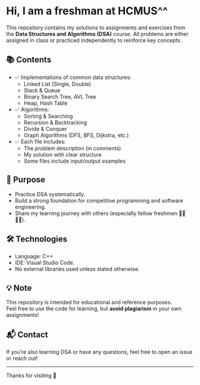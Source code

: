# Hi, I am a freshman at HCMUS^^

This repository contains my solutions to assignments and exercises from the **Data Structures and Algorithms (DSA)** course. 
All problems are either assigned in class or practiced independently to reinforce key concepts.

## 📚 Contents

- ✅ Implementations of common data structures:
  - Linked List (Single, Double)
  - Stack & Queue
  - Binary Search Tree, AVL Tree
  - Heap, Hash Table
- ✅ Algorithms:
  - Sorting & Searching
  - Recursion & Backtracking
  - Divide & Conquer
  - Graph Algorithms (DFS, BFS, Dijkstra, etc.)
- ✅ Each file includes:
  - The problem description (in comments)
  - My solution with clear structure
  - Some files include input/output examples

## 🧠 Purpose

- Practice DSA systematically.
- Build a strong foundation for competitive programming and software engineering.
- Share my learning journey with others (especially fellow freshmen 👩‍💻👨‍💻).

## 🛠 Technologies

- Language: C++
- IDE: Visual Studio Code.
- No external libraries used unless stated otherwise.

## 💡 Note

This repository is intended for educational and reference purposes.  
Feel free to use the code for learning, but **avoid plagiarism** in your own assignments!

## 📬 Contact

If you’re also learning DSA or have any questions, feel free to open an issue or reach out!

---

Thanks for visiting 🌟
